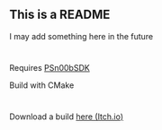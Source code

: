 ## This is a README

I may add something here in the future


#
Requires [PSn00bSDK](https://github.com/Lameguy64/PSn00bSDK)

Build with CMake

#
Download a build [here (Itch.io)](https://achrostel.itch.io/unnamed-psx-homebrew-game)